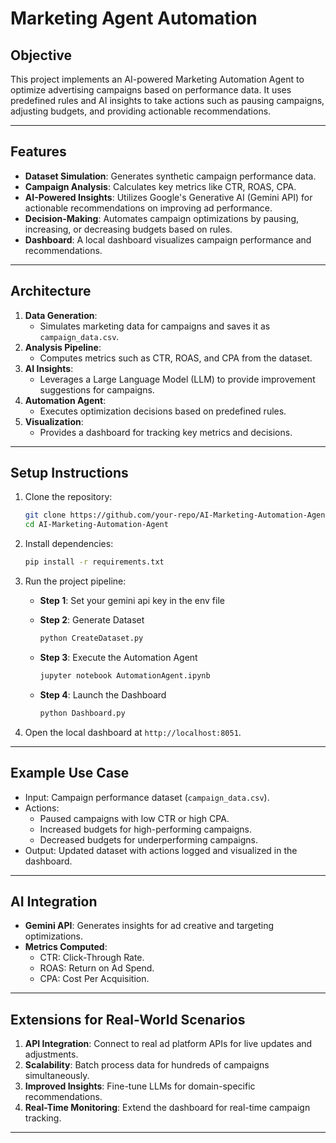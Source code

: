 
# Marketing Agent Automation

## Objective

This project implements an AI-powered Marketing Automation Agent to optimize advertising campaigns based on performance data. It uses predefined rules and AI insights to take actions such as pausing campaigns, adjusting budgets, and providing actionable recommendations.

---

## Features

- **Dataset Simulation**: Generates synthetic campaign performance data.
- **Campaign Analysis**: Calculates key metrics like CTR, ROAS, CPA.
- **AI-Powered Insights**: Utilizes Google's Generative AI (Gemini API) for actionable recommendations on improving ad performance.
- **Decision-Making**: Automates campaign optimizations by pausing, increasing, or decreasing budgets based on rules.
- **Dashboard**: A local dashboard visualizes campaign performance and recommendations.

---

## Architecture

1. **Data Generation**:
   - Simulates marketing data for campaigns and saves it as `campaign_data.csv`.
2. **Analysis Pipeline**:
   - Computes metrics such as CTR, ROAS, and CPA from the dataset.
3. **AI Insights**:
   - Leverages a Large Language Model (LLM) to provide improvement suggestions for campaigns.
4. **Automation Agent**:
   - Executes optimization decisions based on predefined rules.
5. **Visualization**:
   - Provides a dashboard for tracking key metrics and decisions.

---

## Setup Instructions

1. Clone the repository:
   ```bash
   git clone https://github.com/your-repo/AI-Marketing-Automation-Agent.git
   cd AI-Marketing-Automation-Agent
   ```

2. Install dependencies:
   ```bash
   pip install -r requirements.txt
   ```

3. Run the project pipeline:
   - **Step 1**: Set your gemini api key in the env file

   - **Step 2**: Generate Dataset
     ```bash
     python CreateDataset.py
     ```
   - **Step 3**: Execute the Automation Agent
     ```bash
     jupyter notebook AutomationAgent.ipynb
     ```
   - **Step 4**: Launch the Dashboard
     ```bash
     python Dashboard.py
     ```

4. Open the local dashboard at `http://localhost:8051`.

---

## Example Use Case

- Input: Campaign performance dataset (`campaign_data.csv`).
- Actions:
  - Paused campaigns with low CTR or high CPA.
  - Increased budgets for high-performing campaigns.
  - Decreased budgets for underperforming campaigns.
- Output: Updated dataset with actions logged and visualized in the dashboard.

---

## AI Integration

- **Gemini API**: Generates insights for ad creative and targeting optimizations.
- **Metrics Computed**:
  - CTR: Click-Through Rate.
  - ROAS: Return on Ad Spend.
  - CPA: Cost Per Acquisition.

---

## Extensions for Real-World Scenarios

1. **API Integration**: Connect to real ad platform APIs for live updates and adjustments.
2. **Scalability**: Batch process data for hundreds of campaigns simultaneously.
3. **Improved Insights**: Fine-tune LLMs for domain-specific recommendations.
4. **Real-Time Monitoring**: Extend the dashboard for real-time campaign tracking.

---
